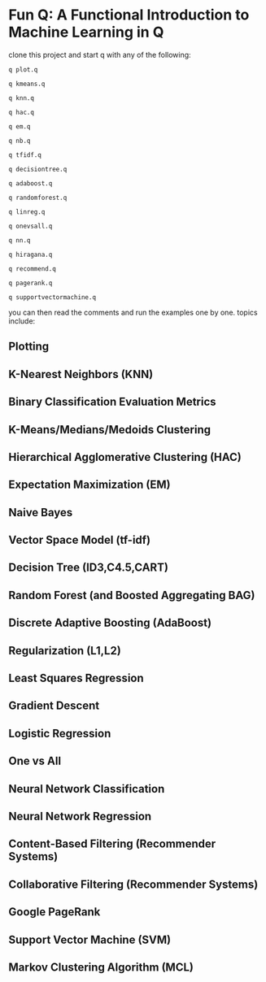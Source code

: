 # Fun Q: A Functional Introduction to Machine Learning in Q

clone this project and start q with any of the following:

`q plot.q`

`q kmeans.q`

`q knn.q`

`q hac.q`

`q em.q`

`q nb.q`

`q tfidf.q`

`q decisiontree.q`

`q adaboost.q`

`q randomforest.q`

`q linreg.q`

`q onevsall.q`

`q nn.q`

`q hiragana.q`

`q recommend.q`

`q pagerank.q`

`q supportvectormachine.q`


you can then read the comments and run the examples one by one. topics include:

## Plotting

## K-Nearest Neighbors (KNN)

## Binary Classification Evaluation Metrics

## K-Means/Medians/Medoids Clustering

## Hierarchical Agglomerative Clustering (HAC)

## Expectation Maximization (EM)

## Naive Bayes

## Vector Space Model (tf-idf)

## Decision Tree (ID3,C4.5,CART)

## Random Forest (and Boosted Aggregating BAG)

## Discrete Adaptive Boosting (AdaBoost)

## Regularization (L1,L2)

## Least Squares Regression

## Gradient Descent

## Logistic Regression

## One vs All

## Neural Network Classification

## Neural Network Regression

## Content-Based Filtering (Recommender Systems)

## Collaborative Filtering (Recommender Systems)

## Google PageRank

## Support Vector Machine (SVM)

## Markov Clustering Algorithm (MCL)

